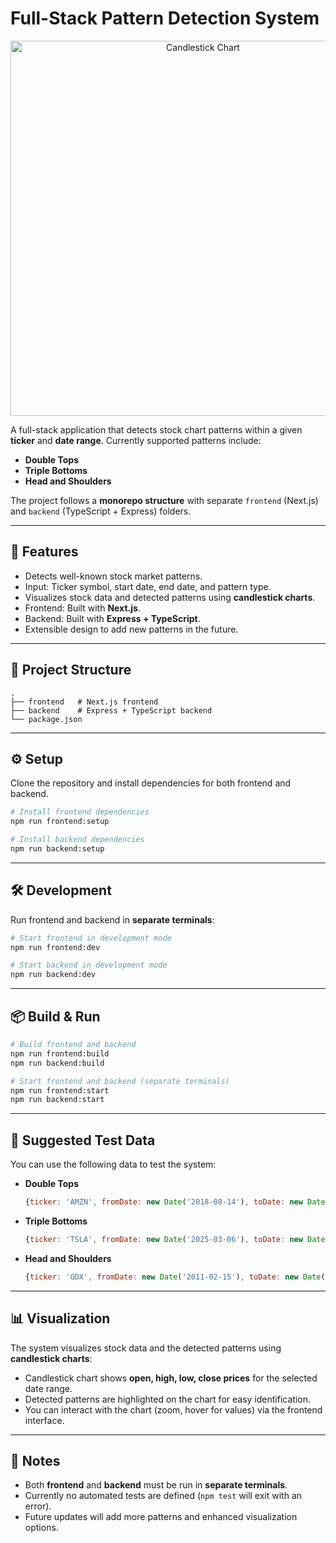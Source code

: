 # Full-Stack Pattern Detection System
<p align="center">
  <img src="https://i.ibb.co/Df8QLBC3/Screenshot-2025-08-30-165633.png" alt="Candlestick Chart" width="600"/>
</p>

A full-stack application that detects stock chart patterns within a given **ticker** and **date range**.
Currently supported patterns include:

* **Double Tops**
* **Triple Bottoms**
* **Head and Shoulders**

The project follows a **monorepo structure** with separate `frontend` (Next.js) and `backend` (TypeScript + Express) folders.

---

## 🚀 Features

* Detects well-known stock market patterns.
* Input: Ticker symbol, start date, end date, and pattern type.
* Visualizes stock data and detected patterns using **candlestick charts**.
* Frontend: Built with **Next.js**.
* Backend: Built with **Express + TypeScript**.
* Extensible design to add new patterns in the future.

---

## 📂 Project Structure

```
.
├── frontend   # Next.js frontend
├── backend    # Express + TypeScript backend
└── package.json
```

---

## ⚙️ Setup

Clone the repository and install dependencies for both frontend and backend.

```bash
# Install frontend dependencies
npm run frontend:setup

# Install backend dependencies
npm run backend:setup
```

---

## 🛠️ Development

Run frontend and backend in **separate terminals**:

```bash
# Start frontend in development mode
npm run frontend:dev

# Start backend in development mode
npm run backend:dev
```

---

## 📦 Build & Run

```bash
# Build frontend and backend
npm run frontend:build
npm run backend:build

# Start frontend and backend (separate terminals)
npm run frontend:start
npm run backend:start
```

---

## 🧪 Suggested Test Data

You can use the following data to test the system:

* **Double Tops**

  ```js
  {ticker: 'AMZN', fromDate: new Date('2018-08-14'), toDate: new Date('2018-10-10')}
  ```

* **Triple Bottoms**

  ```js
  {ticker: 'TSLA', fromDate: new Date('2025-03-06'), toDate: new Date('2025-05-02')}
  ```

* **Head and Shoulders**

  ```js
  {ticker: 'GDX', fromDate: new Date('2011-02-15'), toDate: new Date('2011-06-15')}
  ```

---

## 📊 Visualization

The system visualizes stock data and the detected patterns using **candlestick charts**:

* Candlestick chart shows **open, high, low, close prices** for the selected date range.
* Detected patterns are highlighted on the chart for easy identification.
* You can interact with the chart (zoom, hover for values) via the frontend interface.


---

## 📝 Notes

* Both **frontend** and **backend** must be run in **separate terminals**.
* Currently no automated tests are defined (`npm test` will exit with an error).
* Future updates will add more patterns and enhanced visualization options.
